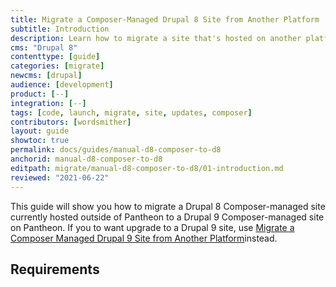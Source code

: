 ```yaml
---
title: Migrate a Composer-Managed Drupal 8 Site from Another Platform
subtitle: Introduction
description: Learn how to migrate a site that's hosted on another platform.
cms: "Drupal 8"
contenttype: [guide]
categories: [migrate]
newcms: [drupal]
audience: [development]
product: [--]
integration: [--]
tags: [code, launch, migrate, site, updates, composer]
contributors: [wordsmither]
layout: guide
showtoc: true
permalink: docs/guides/manual-d8-composer-to-d8
anchorid: manual-d8-composer-to-d8
editpath: migrate/manual-d8-composer-to-d8/01-introduction.md
reviewed: "2021-06-22"
---
```


This guide will show you how to migrate a Drupal 8 Composer-managed site currently hosted outside of Pantheon to a Drupal 9 Composer-managed site on Pantheon. If you to want upgrade to a Drupal 9 site, use [Migrate a Composer Managed Drupal 9 Site from Another Platform](/guides/drupal-9-unhosted-composer)instead.

<Partial file="drupal-9/commit-history.md" />

<Partial file="migrate/alias-sitefolder.md" />

## Requirements

<Partial file="migrate/d8composer-d8composer-requirements.md" />
